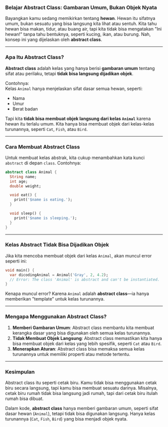 ### **Belajar Abstract Class: Gambaran Umum, Bukan Objek Nyata**

Bayangkan kamu sedang memikirkan tentang **hewan**. Hewan itu sifatnya umum, bukan sesuatu yang bisa langsung kita lihat atau sentuh. Kita tahu hewan bisa makan, tidur, atau buang air, tapi kita tidak bisa mengatakan "Ini hewan!" tanpa tahu bentuknya, seperti kucing, ikan, atau burung. Nah, konsep ini yang dijelaskan oleh **abstract class**.

---

### **Apa Itu Abstract Class?**
**Abstract class** adalah kelas yang hanya berisi **gambaran umum** tentang sifat atau perilaku, tetapi **tidak bisa langsung dijadikan objek**.  

Contohnya:  
Kelas `Animal` hanya menjelaskan sifat dasar semua hewan, seperti:
- Nama
- Umur
- Berat badan  

Tapi kita **tidak bisa membuat objek langsung dari kelas `Animal`** karena hewan itu terlalu umum. Kita hanya bisa membuat objek dari kelas-kelas turunannya, seperti `Cat`, `Fish`, atau `Bird`.

---

### **Cara Membuat Abstract Class**

Untuk membuat kelas abstrak, kita cukup menambahkan kata kunci `abstract` di depan `class`. Contohnya:

```dart
abstract class Animal {
  String name;
  int age;
  double weight;

  void eat() {
    print('$name is eating.');
  }

  void sleep() {
    print('$name is sleeping.');
  }
}
```

---

### **Kelas Abstract Tidak Bisa Dijadikan Objek**

Jika kita mencoba membuat objek dari kelas `Animal`, akan muncul error seperti ini:  

```dart
void main() {
  var dicodingAnimal = Animal('Gray', 2, 4.2); 
  // Error: The class 'Animal' is abstract and can't be instantiated.
}
```

Kenapa muncul error? Karena `Animal` adalah **abstract class**—ia hanya memberikan "template" untuk kelas turunannya. 

---

### **Mengapa Menggunakan Abstract Class?**
1. **Memberi Gambaran Umum**: Abstract class membantu kita membuat kerangka dasar yang bisa digunakan oleh semua kelas turunannya.  
2. **Tidak Membuat Objek Langsung**: Abstract class memastikan kita hanya bisa membuat objek dari kelas yang lebih spesifik, seperti `Cat` atau `Bird`.  
3. **Menerapkan Aturan**: Abstract class bisa memaksa semua kelas turunannya untuk memiliki properti atau metode tertentu.

---

### **Kesimpulan**
Abstract class itu seperti cetak biru. Kamu tidak bisa menggunakan cetak biru secara langsung, tapi kamu bisa membuat sesuatu darinya. Misalnya, cetak biru rumah tidak bisa langsung jadi rumah, tapi dari cetak biru itulah rumah bisa dibuat.

Dalam kode, **abstract class** hanya memberi gambaran umum, seperti sifat dasar hewan (`Animal`), tetapi tidak bisa digunakan langsung. Hanya kelas turunannya (`Cat`, `Fish`, `Bird`) yang bisa menjadi objek nyata.